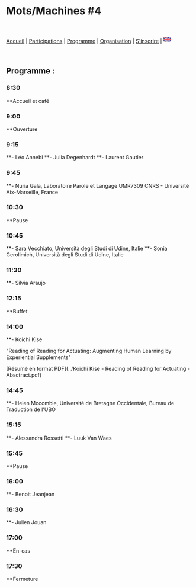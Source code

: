 # Mots/Machines #4

<br>

[Accueil](https://motsmachines.github.io/2022/fr) | [Participations](https://motsmachines.github.io/2022/fr/cfp) | [Programme](https://motsmachines.github.io/2022/fr/program) | [Organisation](https://motsmachines.github.io/2022/fr/orga) | [S'inscrire](https://motsmachines.github.io/2022/fr/registration) | [<img src="EN.png" width="20">](https://motsmachines.github.io/2022/en/program)

<br>

## Programme :

### 8:30

**Accueil et café

### 9:00

**Ouverture

### 9:15

**- Léo Annebi
**- Julia Degenhardt 
**- Laurent Gautier

### 9:45

**- Nuria Gala, Laboratoire Parole et Langage UMR7309 CNRS - Université Aix-Marseille, France

### 10:30

**Pause

### 10:45

**- Sara Vecchiato, Università degli Studi di Udine, Italie
**- Sonia Gerolimich, Università degli Studi di Udine, Italie

### 11:30

**- Silvia Araujo

### 12:15

**Buffet

### 14:00

**- Koichi Kise 

"Reading of Reading for Actuating: Augmenting Human Learning by Experiential Supplements"

[Résumé en format PDF](../Koichi Kise - Reading of Reading for Actuating - Absctract.pdf)

### 14:45

**- Helen Mccombie, Université de Bretagne Occidentale, Bureau de Traduction de l'UBO

### 15:15

**- Alessandra Rossetti 
**- Luuk Van Waes

### 15:45

**Pause

### 16:00

**- Benoit Jeanjean

### 16:30

**- Julien Jouan

### 17:00

**En-cas

### 17:30

**Fermeture
